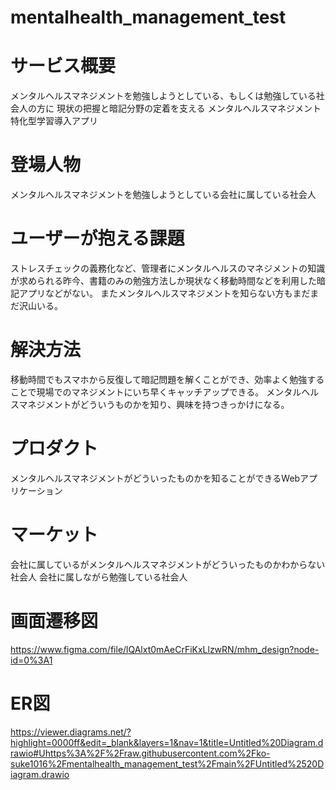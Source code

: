 # mentalhealth_management_test

# サービス概要

メンタルヘルスマネジメントを勉強しようとしている、もしくは勉強している社会人の方に
現状の把握と暗記分野の定着を支える
メンタルヘルスマネジメント特化型学習導入アプリ

# 登場人物

メンタルヘルスマネジメントを勉強しようとしている会社に属している社会人

# ユーザーが抱える課題

ストレスチェックの義務化など、管理者にメンタルヘルスのマネジメントの知識が求められる昨今、書籍のみの勉強方法しか現状なく移動時間などを利用した暗記アプリなどがない。
またメンタルヘルスマネジメントを知らない方もまだまだ沢山いる。

# 解決方法

移動時間でもスマホから反復して暗記問題を解くことができ、効率よく勉強することで現場でのマネジメントにいち早くキャッチアップできる。
メンタルヘルスマネジメントがどういうものかを知り、興味を持つきっかけになる。

# プロダクト

メンタルヘルスマネジメントがどういったものかを知ることができるWebアプリケーション

# マーケット

会社に属しているがメンタルヘルスマネジメントがどういったものかわからない社会人
会社に属しながら勉強している社会人

# 画面遷移図

https://www.figma.com/file/lQAlxt0mAeCrFiKxLlzwRN/mhm_design?node-id=0%3A1

# ER図

https://viewer.diagrams.net/?highlight=0000ff&edit=_blank&layers=1&nav=1&title=Untitled%20Diagram.drawio#Uhttps%3A%2F%2Fraw.githubusercontent.com%2Fko-suke1016%2Fmentalhealth_management_test%2Fmain%2FUntitled%2520Diagram.drawio